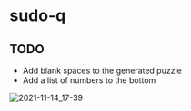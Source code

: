 # sudo-q
## TODO
- Add blank spaces to the generated puzzle
- Add a list of numbers to the bottom

![2021-11-14_17-39](https://user-images.githubusercontent.com/47255415/141703341-482f42fd-fadb-41e8-8a74-7a6b7a5f6518.png)
